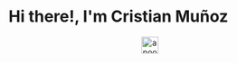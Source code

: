# Hi there!, I'm Cristian Muñoz

<p align="center">
<a href="https://www.linkedin.com/in/cristian-daniel-mu%C3%B1oz-botero-283a841a9/ target="blank"><img align="center" src="https://cdn.jsdelivr.net/npm/simple-icons@3.0.1/icons/linkedin.svg" alt="apoorvtyagi" height="30" width="30" /></a>&nbsp;
